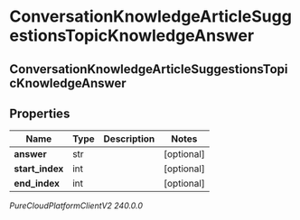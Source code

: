# ConversationKnowledgeArticleSuggestionsTopicKnowledgeAnswer

## ConversationKnowledgeArticleSuggestionsTopicKnowledgeAnswer

## Properties

|Name | Type | Description | Notes|
|------------ | ------------- | ------------- | -------------|
| **answer** | str |  | [optional] |
| **start_index** | int |  | [optional] |
| **end_index** | int |  | [optional] |



_PureCloudPlatformClientV2 240.0.0_
